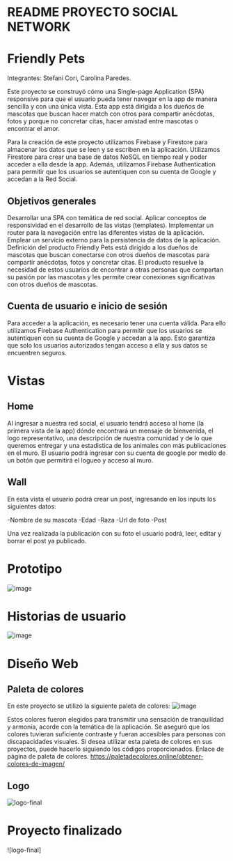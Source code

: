 # README PROYECTO SOCIAL NETWORK
# Friendly Pets
Integrantes: Stefani Cori,
             Carolina Paredes.

Este proyecto se construyó cómo una Single-page Application (SPA) responsive para que el usuario pueda tener navegar en la app de manera sencilla y con una única vista. 
Ésta app está dirigida a los dueños de mascotas que buscan hacer match con otros para compartir anécdotas, fotos y porque no concretar citas, hacer amistad entre mascotas o encontrar el amor.

Para la creación de este proyecto utilizamos Firebase y Firestore para almacenar los datos que se leen y se escriben en la aplicación. Utilizamos Firestore para crear una base de datos NoSQL en tiempo real y poder acceder a ella desde la app. Además, utilizamos Firebase Authentication para permitir que los usuarios se autentiquen con su cuenta de Google y accedan a la Red Social.

## Objetivos generales

Desarrollar una SPA con temática de red social.
Aplicar conceptos de responsividad en el desarrollo de las vistas (templates).
Implementar un router para la navegación entre las diferentes vistas de la aplicación.
Emplear un servicio externo para la persistencia de datos de la aplicación.
Definición del producto
Friendly Pets está dirigido a los dueños de mascotas que buscan conectarse con otros dueños de mascotas para compartir anécdotas, fotos y concretar citas. El producto resuelve la necesidad de estos usuarios de encontrar a otras personas que compartan su pasión por las mascotas y les permite crear conexiones significativas con otros dueños de mascotas.

## Cuenta de usuario e inicio de sesión

Para acceder a la aplicación, es necesario tener una cuenta válida. Para ello utilizamos Firebase Authentication para permitir que los usuarios se autentiquen con su cuenta de Google y accedan a la app. Esto garantiza que solo los usuarios autorizados tengan acceso a ella y sus datos se encuentren seguros.

# Vistas
## Home

Al ingresar a nuestra red social, el usuario tendrá acceso al home (la primera vista de la app) dónde encontrará un mensaje de bienvenida, el logo representativo, una descripción de nuestra comunidad y de lo que queremos entregar y una estadistica de los animales con más publicaciones en el muro.
El usuario podrá ingresar con su cuenta de google por medio de un botón que permitirá el logueo y acceso al muro.

## Wall

En esta vista el usuario podrá crear un post, ingresando en los inputs los siguientes datos:

-Nombre de su mascota
-Edad
-Raza
-Url de foto
-Post

Una vez realizada la publicación con su foto el usuario podrá, leer, editar y borrar el post ya publicado.

# Prototipo
![image](https://github.com/stefanycori/DEV004-social-network/assets/91422024/566bdec7-30ac-45c1-9f12-39969d5b49a0)

# Historias de usuario

![image](https://github.com/stefanycori/DEV004-social-network/assets/91422024/af5ecca1-5380-47a6-bd65-4526731bc967)

# Diseño Web

## Paleta de colores
En este proyecto se utilizó la siguiente paleta de colores:
![image](https://github.com/stefanycori/DEV004-social-network/assets/91422024/5541e2b5-08b7-47c7-b5df-5c00564474d8)

Estos colores fueron elegidos para transmitir una sensación de tranquilidad y armonía, acorde con la temática de la aplicación. Se aseguró que los colores tuvieran suficiente contraste y fueran accesibles para personas con discapacidades visuales. Si desea utilizar esta paleta de colores en sus proyectos, puede hacerlo siguiendo los códigos proporcionados.
Enlace de página de paleta de colores.
https://paletadecolores.online/obtener-colores-de-imagen/

## Logo
![logo-final](https://github.com/stefanycori/DEV004-social-network/assets/91422024/4bc9fde7-df6f-40af-9a15-74f4adffa61c)

# Proyecto finalizado

![logo-final]

